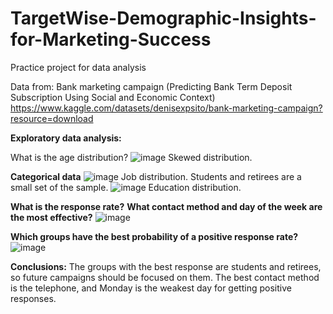 # TargetWise-Demographic-Insights-for-Marketing-Success
Practice project for data analysis

Data from: Bank marketing campaign (Predicting Bank Term Deposit Subscription Using Social and Economic Context)
https://www.kaggle.com/datasets/denisexpsito/bank-marketing-campaign?resource=download

**Exploratory data analysis:**

What is the age distribution?
![image](https://github.com/user-attachments/assets/61d11cde-294b-4766-8027-fd9629de8b13)
Skewed distribution.

**Categorical data**
![image](https://github.com/user-attachments/assets/44fe5c01-6df4-43b4-be7c-2cd7b3afa0ba)
Job distribution. Students and retirees are a small set of the sample. 
![image](https://github.com/user-attachments/assets/918586b9-559f-4af4-91ec-31e04eaed0da)
Education distribution.

**What is the response rate?**
**What contact method and day of the week are the most effective?**
![image](https://github.com/user-attachments/assets/a3b69733-6b16-4234-9452-82eedb859f9f)

**Which groups have the best probability of a positive response rate?**
![image](https://github.com/user-attachments/assets/c6cac06b-f20f-4a4c-bb21-07986612d66b)

**Conclusions:**
The groups with the best response are students and retirees, so future campaigns should be focused on them. The best  contact method is the telephone, and Monday is the weakest day for getting positive responses. 
